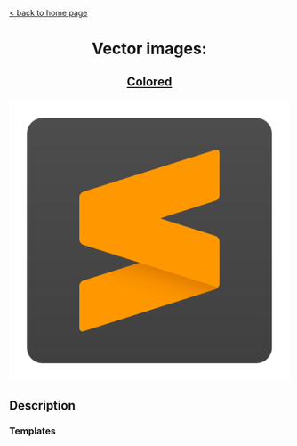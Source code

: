 [&lt; back to home page](../../../../ "Home page")

<h1><p align="center">Vector images: </p></h1>

<h2><p align="center"><a href="Sublime Text.colored.svg" title="Sublime Text colored icon">Colored</a></p></h2>
<div>
	<img src="Sublime Text.colored.svg" alt="Sublime Text colored icon" title="Sublime Text colored icon">
</div>


## Description



### Templates